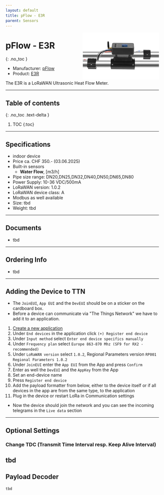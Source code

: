 ```yaml
---
layout: default
title: pFlow - E3R
parent: Sensors
---
```


<img src="https://github.com/hslu-ige-laes/lora-devices-ttn/raw/master/docs/sensors/pflow-e3r_01.jpg" width="250" align="right">

# pFlow - E3R
{: .no_toc }

- Manufacturer: <a href="https://www.pflowmeters.com/" target="_blank">pFlow</a>
- Product: <a href="https://www.pflowmeters.com/industries-of-ultrasonic-flowmeter/thermal-power-metering-flowmeter/e3r-heat-flow-meter-lora.html" target="_blank">E3R</a>

The E3R is a LoRaWAN Ultrasonic Heat Flow Meter.

---

## Table of contents
{: .no_toc .text-delta }

1. TOC
{:toc}

---

## Specifications
- indoor device
- Price ca. CHF 350.- (03.06.2025)
- Built-in sensors
  - <b>Water Flow</b>, [m3/h]
- Pipe size range: DN20,DN25,DN32,DN40,DN50,DN65,DN80
- Power Supply: 10-36 VDC/500mA
- LoRaWAN version: 1.0.2
- LoRaWAN device class: A
- Modbus as well available
- Size: tbd
- Weight: tbd

---
## Documents
- tbd
---

## Ordering Info
- tbd

---

## Adding the Device to TTN
- The `JoinEUI`, `App EUI` and the `DevEUI` should be on a sticker on the cardboard box.
- Before a device can communicate via "The Things Network" we have to add it to an application.<br>

1. [Create a new application](https://hslu-ige-laes.github.io/lora-devices-ttn/docs/getting_started#create-a-new-application)
2. Under `End devices` in the application click `(+) Register end device`
3. Under `Input method` select `Enter end device specifics manually`
4. Under `Frequency plan` select `Europe 863-870 Mhz (SF9 for RX2 - recommended)`
5. Under `LoRaWAN version` select `1.0.2`, Regional Parameters version `RP001 Regional Parameters 1.0.2`
6. Under `JoinEUI` enter the `App EUI` from the App and press `Confirm`
7. Enter as well the `DevEUI` and the `AppKey` from the App
8. Set an end-device name
9. Press `Register end device`
10. Add the payload formatter from below, either to the device itself or if all devices in the app are from the same type, to the application
11. Plug in the device or restart LoRa in Communication settings

- Now the device should join the network and you can see the incoming telegrams in the `Live data` section

---

## Optional Settings

### Change TDC (Transmit Time Interval resp. Keep Alive Interval)
tbd
---

## Payload Decoder

```javascript
tbd
```